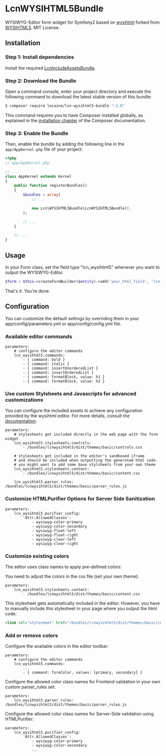 LcnWYSIHTML5Bundle
==================

WYSIWYG-Editor form widget for Symfony2 based on [wysihtml](http://wysihtml.com/) forked from [WYSIHTML5](http://xing.github.io/wysihtml5/). MIT License.


Installation
------------

### Step 1: Install dependencies

Install the required [LcnIncludeAssetsBundle](https://github.com/FaiblUG/LcnIncludeAssetsBundle).


### Step 2: Download the Bundle

Open a command console, enter your project directory and execute the
following command to download the latest stable version of this bundle:

```bash
$ composer require locaine/lcn-wysihtml5-bundle "~1.0"
```

This command requires you to have Composer installed globally, as explained
in the [installation chapter](https://getcomposer.org/doc/00-intro.md)
of the Composer documentation.

### Step 3: Enable the Bundle

Then, enable the bundle by adding the following line in the `app/AppKernel.php`
file of your project:

```php
<?php
// app/AppKernel.php

// ...
class AppKernel extends Kernel
{
    public function registerBundles()
    {
        $bundles = array(
            // ...

            new Lcn\WYSIHTML5Bundle\LcnWYSIHTML5Bundle(),
        );

        // ...
    }

    // ...
}
```

Usage
-----

In your Form class, set the field type "lcn_wysihtml5" whenever you want to output the WYSIWYG-Editor.

```php
$form = $this->createFormBuilder($entity)->add('your_html_field', 'lcn_wysihtml5');
```

That's it. You're done.


Configuration
-------------

You can customize the default settings by overriding them in your app/config/parameters.yml or app/config/config.yml file. 

### Available editor commands

```twig
parameters:
    # configure the editor commands
    lcn_wysihtml5.commands:
        - { command: bold }
        - { command: italic }
        - { command: insertUnorderedList }
        - { command: insertOrderedList }
        - { command: formatBlock, value: h1 }
        - { command: formatBlock, value: h2 }
```

### Use custom Stylsheets and Javascripts for advanced customizations
  
You can configure the included assets to achieve any configuration provided by the wysihtml editor.
For more details, consult the [documentation](http://wysihtml.com/).

```twig
parameters:
    # stylesheets get included directly in the web page with the form widget
    lcn_wysihtml5.stylesheets.controls:
        - /bundles/lcnwysihtml5/dist/themes/basic/controls.css

    # stylesheets get included in the editor's sandboxed iframe
    # and should be included when outputting the generated html code.
    # you might want to add some base stylsheets from your own theme
    lcn_wysihtml5.stylesheets.content:
        - /bundles/lcnwysihtml5/dist/themes/basic/content.css

    lcn_wysihtml5.parser_rules: /bundles/lcnwysihtml5/dist/themes/basic/parser_rules.js
```

### Customize HTMLPurifier Options for Server Side Sanitization

```twig
parameters:
    lcn_wysihtml5.purifier_config:
        'Attr.AllowedClasses':
            - wysiwyg-color-primary
            - wysiwyg-color-secondary
            - wysiwyg-float-left
            - wysiwyg-float-right
            - wysiwyg-clear-left
            - wysiwyg-clear-right
```

### Customize existing colors

The editor uses class names to apply pre-defined colors:

You need to adjust the colors in the css file (set your own theme):
  
```twig
parameters:
    lcn_wysihtml5.stylesheets.content:
        - /bundles/lcnwysihtml5/dist/themes/basic/content.css
```

This stylesheet gets automatically included in the editor.
However, you have to manually include this stylesheet in your page where you output the html code:

```html
<link rel="stylesheet" href="/bundles/lcnwysihtml5/dist/themes/basic/content.css">
```

### Add or remove colors

Configure the available colors in the editor toolbar:

```twig
parameters:
    # configure the editor commands
    lcn_wysihtml5.commands:
        ...
        - { command: foreColor, values: [primary, secondary] }
```

Configure the allowed color class names for Frontend validation in your own custom parser_rules set:

```twig
parameters:
    lcn_wysihtml5.parser_rules: /bundles/lcnwysihtml5/dist/themes/basic/parser_rules.js
```

Configure the allowed color class names for Server-Side validation using HTMLPurifier:

```twig
parameters:
    lcn_wysihtml5.purifier_config:
        'Attr.AllowedClasses':
            - wysiwyg-color-primary
            - wysiwyg-color-secondary
            ...
```

